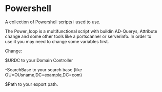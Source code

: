 # Powershell
A collection of Powershell scripts i used to use.

The Power_loop is a multifunctional script with buildin AD-Querys, Attribute change and some other tools like a portscanner or serverinfo.
In order to use it you may need to change some variables first.

Change:

$URDC to your Domain Controller

-SearchBase to your search base (like OU=OUsname,DC=example,DC=com)

$Path to your export path.
